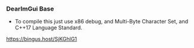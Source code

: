### DearImGui Base 

- To compile this just use x86 debug, and Multi-Byte Character Set, and C++17 Language Standard.

https://bingus.host/SjKGhlG1
